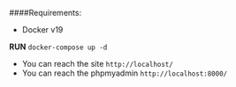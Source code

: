 ####Requirements:
- Docker v19

**RUN** `docker-compose up -d`

- You can reach the site `http://localhost/`
- You can reach the phpmyadmin `http://localhost:8000/`